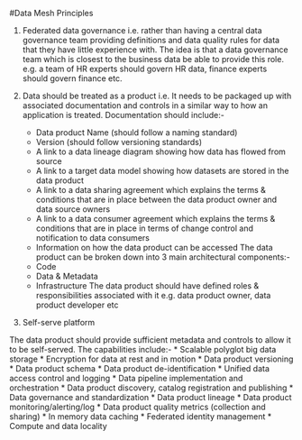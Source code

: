 #Data Mesh Principles

1. Federated data governance 
i.e. rather than having a central data governance team providing definitions and data quality rules for data that they have little experience with. 
The idea is that a data governance team which is closest to the business data be able to provide this role. 
e.g. a team of HR experts should govern HR data, finance experts should govern finance etc.

2. Data should be treated as a product
i.e. It needs to be packaged up with associated documentation and controls in a similar way to how an application is treated.
Documentation should include:-
   * Data product Name (should follow a naming standard)
   * Version (should follow versioning standards)
   * A link to a data lineage diagram showing how data has flowed from source
   * A link to a target data model showing how datasets are stored in the data product
   * A link to a data sharing agreement which explains the terms & conditions that are in place between the data product owner and data source owners
   * A link to a data consumer agreement which explains the terms & conditions that are in place in terms of change control and notification to data consumers
   * Information on how the data product can be accessed
The data product can be broken down into 3 main architectural components:-
   * Code
   * Data & Metadata
   * Infrastructure 
The data product should have defined roles & responsibilities associated with it
e.g. data product owner, data product developer etc

3. Self-serve platform

The data product should provide sufficient metadata and controls to allow it to be self-served. The capabilities include:-
    * Scalable polyglot big data storage
    * Encryption for data at rest and in motion
    * Data product versioning
    * Data product schema
    * Data product de-identification
    * Unified data access control and logging
    * Data pipeline implementation and orchestration
    * Data product discovery, catalog registration and publishing
    * Data governance and standardization
    * Data product lineage
    * Data product monitoring/alerting/log
    * Data product quality metrics (collection and sharing)
    * In memory data caching
    * Federated identity management
    * Compute and data locality